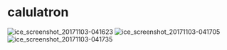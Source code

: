 # calulatron

![ice_screenshot_20171103-041623](https://user-images.githubusercontent.com/33332763/32354063-1191c09a-c04e-11e7-9beb-819aada2ce70.png)
![ice_screenshot_20171103-041705](https://user-images.githubusercontent.com/33332763/32354067-11e36e0e-c04e-11e7-97a6-bcaf1f4abd17.png)
![ice_screenshot_20171103-041735](https://user-images.githubusercontent.com/33332763/32354069-122f6052-c04e-11e7-80c4-1833e9868416.png)
